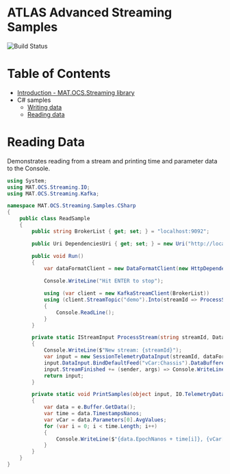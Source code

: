 # ATLAS Advanced Streaming Samples

![Build Status](https://mat-ocs.visualstudio.com/Telemetry%20Analytics%20Platform/_apis/build/status/MAT.OCS.Streaming/Streaming%20Samples?branchName=develop)

Table of Contents
=================
<!--ts-->
* [Introduction - MAT.OCS.Streaming library](/README.md)
* C# samples
    * [Writing data](/docs/CSharp/WritingData.md)
    * [Reading data](/docs/CSharp/ReadingData.md)
<!--te-->

# Reading Data

Demonstrates reading from a stream and printing time and parameter data to the Console.

```c#
using System;
using MAT.OCS.Streaming.IO;
using MAT.OCS.Streaming.Kafka;

namespace MAT.OCS.Streaming.Samples.CSharp
{
    public class ReadSample
    {
        public string BrokerList { get; set; } = "localhost:9092";

        public Uri DependenciesUri { get; set; } = new Uri("http://localhost:8180/api/dependencies/");

        public void Run()
        {
            var dataFormatClient = new DataFormatClient(new HttpDependencyClient(DependenciesUri, "dev"));

            Console.WriteLine("Hit ENTER to stop");

            using (var client = new KafkaStreamClient(BrokerList))
            using (client.StreamTopic("demo").Into(streamId => ProcessStream(streamId, dataFormatClient)))
            {
                Console.ReadLine();
            }
        }

        private static IStreamInput ProcessStream(string streamId, DataFormatClient dataFormatClient)
        {
            Console.WriteLine($"New stream: {streamId}");
            var input = new SessionTelemetryDataInput(streamId, dataFormatClient);
            input.DataInput.BindDefaultFeed("vCar:Chassis").DataBuffered += PrintSamples;
            input.StreamFinished += (sender, args) => Console.WriteLine("--------");
            return input;
        }

        private static void PrintSamples(object input, IO.TelemetryData.TelemetryDataFeedEventArgs e)
        {
            var data = e.Buffer.GetData();
            var time = data.TimestampsNanos;
            var vCar = data.Parameters[0].AvgValues;
            for (var i = 0; i < time.Length; i++)
            {
                Console.WriteLine($"{data.EpochNanos + time[i]}, {vCar[i]}");
            }
        }
    }
}
```
